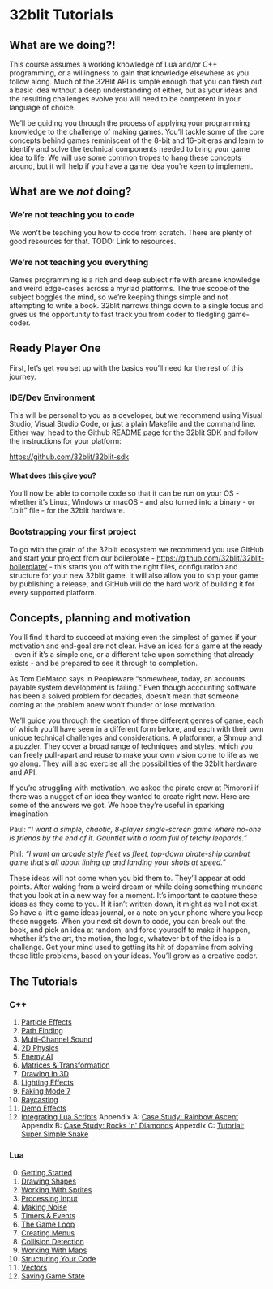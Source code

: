 # 32blit Tutorials

## What are we doing?!

This course assumes a working knowledge of Lua and/or C++ programming, or a willingness to gain that knowledge elsewhere as you follow along. Much of the 32Blit API is simple enough that you can flesh out a basic idea without a deep understanding of either, but as your ideas and the resulting challenges evolve you will need to be competent in your language of choice.

We’ll be guiding you through the process of applying your programming knowledge to the challenge of making games. You’ll tackle some of the core concepts behind games reminiscent of the 8-bit and 16-bit eras and learn to identify and solve the technical components needed to bring your game idea to life. We will use some common tropes to hang these concepts around, but it will help if you have a game idea you’re keen to implement. 

## What are we *not* doing?

### We’re not teaching you to code

We won’t be teaching you how to code from scratch. There are plenty of good resources for that.
TODO: Link to resources.

### We’re not teaching you everything

Games programming is a rich and deep subject rife with arcane knowledge and weird edge-cases across a myriad platforms. The true scope of the subject boggles the mind, so we’re keeping things simple and not attempting to write a book. 32blit narrows things down to a single focus and gives us the opportunity to fast track you from coder to fledgling game-coder.

## Ready Player One

First, let’s get you set up with the basics you’ll need for the rest of this journey.

### IDE/Dev Environment

This will be personal to you as a developer, but we recommend using Visual Studio, Visual Studio Code, or just a plain Makefile and the command line. Either way, head to the Github README page for the 32blit SDK and follow the instructions for your platform:

https://github.com/32blit/32blit-sdk

#### What does this give you?

You’ll now be able to compile code so that it can be run on your OS - whether it’s Linux, Windows or macOS - and also turned into a binary - or “.blit” file - for the 32blit hardware.

### Bootstrapping your first project

To go with the grain of the 32blit ecosystem we recommend you use GitHub and start your project from our boilerplate - https://github.com/32blit/32blit-boilerplate/ - this starts you off with the right files, configuration and structure for your new 32blit game. It will also allow you to ship your game by publishing a release, and GitHub will do the hard work of building it for every supported platform.

## Concepts, planning and motivation

You’ll find it hard to succeed at making even the simplest of games if your motivation and end-goal are not clear. Have an idea for a game at the ready - even if it’s a simple one, or a different take upon something that already exists - and be prepared to see it through to completion.

As Tom DeMarco says in Peopleware “somewhere, today, an accounts payable system development is failing.” Even though accounting software has been a solved problem for decades, doesn’t mean that someone coming at the problem anew won’t founder or lose motivation.

We’ll guide you through the creation of three different genres of game, each of which you’ll have seen in a different form before, and each with their own unique technical challenges and considerations. A platformer, a Shmup and a puzzler. They cover a broad range of techniques and styles, which you can freely pull-apart and reuse  to make your own vision come to life as we go along. They will also exercise all the possibilities of the 32blit hardware and API.

If you’re struggling with motivation, we asked the pirate crew at Pimoroni if there was a nugget of an idea they wanted to create right now. Here are some of the answers we got. We hope they’re useful in sparking imagination:

Paul: *“I want a simple, chaotic, 8-player single-screen game where no-one is friends by the end of it. Gauntlet with a room full of tetchy leopards.”*

Phil: *“I want an arcade style fleet vs fleet, top-down pirate-ship combat game that’s all about lining up and landing your shots at speed.”*

These ideas will not come when you bid them to. They’ll appear at odd points. After waking from a weird dream or while doing something mundane that you look at in a new way for a moment. It’s important to capture these ideas as they come to you. If it isn’t written down, it might as well not exist. So have a little game ideas journal, or a note on your phone where you keep these nuggets. When you next sit down to code, you can break out the book, and pick an idea at random, and force yourself to make it happen, whether it’s the art, the motion, the logic, whatever bit of the idea is a challenge. Get your mind used to getting its hit of dopamine from solving these little problems, based on your ideas. You’ll grow as a creative coder.

## The Tutorials

### C++

1. [Particle Effects](c++/01-particle-effects/README.md)
2. [Path Finding](c++/02-path-finding/README.md)
3. [Multi-Channel Sound](c++/03-multi-channel-sound/README.md)
4. [2D Physics](c++/04-2d-physics/README.md)
5. [Enemy AI](c++/05-enemy-ai/README.md)
6. [Matrices & Transformation](c++/06-matrices-and-transformations/README.md)
7. [Drawing In 3D](c++/07-drawing-in-3d/README.md)
8. [Lighting Effects](c++/08-lighting-effects/README.md)
9. [Faking Mode 7](c++/09-faking-mode-7/README.md)
10. [Raycasting](c++/10-raycasting/README.md)
11. [Demo Effects](c++/11-demo-effects/README.md)
12. [Integrating Lua Scripts](c++/12-integrating-lua-scripts/README.md)
Appendix A: [Case Study: Rainbow Ascent](case-studies/rainbow-ascent/README.md)
Appendix B: [Case Study: Rocks 'n' Diamonds](case-studies/rocks-n-diamonds/README.md)
Appexdix C: [Tutorial: Super Simple Snake](https://github.com/32blit/snake)


### Lua

0. [Getting Started](lua/00-getting-started/README.md)
1. [Drawing Shapes](lua/01-drawing-shapes/README.md)
2. [Working With Sprites](lua/02-working-with-sprites/README.md)
3. [Processing Input](lua/03-processing-input/README.md)
4. [Making Noise](lua/04-making-noise/README.md)
5. [Timers & Events](lua/05-timers-and-events/README.md)
6. [The Game Loop](lua/06-the-game-loop/README.md)
7. [Creating Menus](lua/07-creating-menus/README.md)
8. [Collision Detection](lua/08-collision-detection/README.md)
9. [Working With Maps](lua/09-working-with-maps/README.md)
10. [Structuring Your Code](lua/10-structuring-your-code/README.md)
11. [Vectors](lua/11-vectors/README.md)
12. [Saving Game State](lua/12-saving-game-state/README.md)